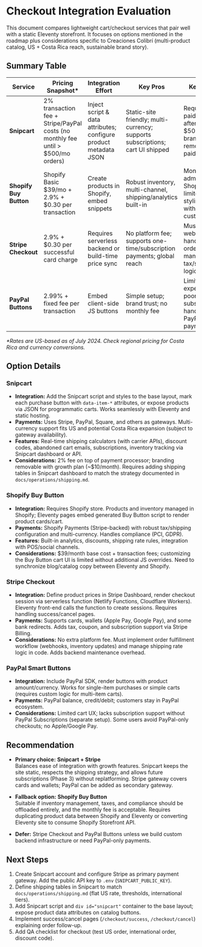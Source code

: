# Checkout Integration Evaluation

This document compares lightweight cart/checkout services that pair well with a static Eleventy storefront. It focuses on options mentioned in the roadmap plus considerations specific to Creaciones Colibrí (multi-product catalog, US + Costa Rica reach, sustainable brand story).

## Summary Table

| Service | Pricing Snapshot* | Integration Effort | Key Pros | Key Cons |
| ------- | ----------------- | ------------------ | -------- | -------- |
| **Snipcart** | 2% transaction fee + Stripe/PayPal costs (no monthly fee until > $500/mo orders) | Inject script & data attributes; configure product metadata JSON | Static-site friendly; multi-currency; supports subscriptions; cart UI shipped | Requires paid plan after $500/mo; branding removable on paid tier only |
| **Shopify Buy Button** | Shopify Basic $39/mo + 2.9% + $0.30 per transaction | Create products in Shopify, embed snippets | Robust inventory, multi-channel, shipping/analytics built-in | Monthly cost; admin in Shopify; limited cart styling without custom code |
| **Stripe Checkout** | 2.9% + $0.30 per successful card charge | Requires serverless backend or build-time price sync | No platform fee; supports one-time/subscription payments; global reach | Must build webhook handling, order management, tax/shipping logic |
| **PayPal Buttons** | 2.99% + fixed fee per transaction | Embed client-side JS buttons | Simple setup; brand trust; no monthly fee | Limited cart experience; poor subscription handling; PayPal-only payments |

_\*Rates are US-based as of July 2024. Check regional pricing for Costa Rica and currency conversions._

## Option Details

### Snipcart
- **Integration:** Add the Snipcart script and styles to the base layout, mark each purchase button with `data-item-*` attributes, or expose products via JSON for programmatic carts. Works seamlessly with Eleventy and static hosting.
- **Payments:** Uses Stripe, PayPal, Square, and others as gateways. Multi-currency support fits US and potential Costa Rica expansion (subject to gateway availability).
- **Features:** Real-time shipping calculators (with carrier APIs), discount codes, abandoned cart emails, subscriptions, inventory tracking via Snipcart dashboard or API.
- **Considerations:** 2% fee on top of payment processor; branding removable with growth plan (~$10/month). Requires adding shipping tables in Snipcart dashboard to match the strategy documented in `docs/operations/shipping.md`.

### Shopify Buy Button
- **Integration:** Requires Shopify store. Products and inventory managed in Shopify; Eleventy pages embed generated Buy Button script to render product cards/cart.
- **Payments:** Shopify Payments (Stripe-backed) with robust tax/shipping configuration and multi-currency. Handles compliance (PCI, GDPR).
- **Features:** Built-in analytics, discounts, shipping rate rules, integration with POS/social channels.
- **Considerations:** $39/month base cost + transaction fees; customizing the Buy Button cart UI is limited without additional JS overrides. Need to synchronize blog/catalog copy between Eleventy and Shopify.

### Stripe Checkout
- **Integration:** Define product prices in Stripe Dashboard, render checkout session via serverless function (Netlify Functions, Cloudflare Workers). Eleventy front-end calls the function to create sessions. Requires handling success/cancel pages.
- **Payments:** Supports cards, wallets (Apple Pay, Google Pay), and some bank redirects. Adds tax, coupon, and subscription support via Stripe Billing.
- **Considerations:** No extra platform fee. Must implement order fulfillment workflow (webhooks, inventory updates) and manage shipping rate logic in code. Adds backend maintenance overhead.

### PayPal Smart Buttons
- **Integration:** Include PayPal SDK, render buttons with product amount/currency. Works for single-item purchases or simple carts (requires custom logic for multi-item carts).
- **Payments:** PayPal balance, credit/debit; customers stay in PayPal ecosystem.
- **Considerations:** Limited cart UX; lacks subscription support without PayPal Subscriptions (separate setup). Some users avoid PayPal-only checkouts; no Apple/Google Pay.

## Recommendation

- **Primary choice:** **Snipcart + Stripe**  
  Balances ease of integration with growth features. Snipcart keeps the site static, respects the shipping strategy, and allows future subscriptions (Phase 3) without replatforming. Stripe gateway covers cards and wallets; PayPal can be added as secondary gateway.

- **Fallback option:** **Shopify Buy Button**  
  Suitable if inventory management, taxes, and compliance should be offloaded entirely, and the monthly fee is acceptable. Requires duplicating product data between Shopify and Eleventy or converting Eleventy site to consume Shopify Storefront API.

- **Defer:** Stripe Checkout and PayPal Buttons unless we build custom backend infrastructure or need PayPal-only payments.

## Next Steps

1. Create Snipcart account and configure Stripe as primary payment gateway. Add the public API key to `.env` (`SNIPCART_PUBLIC_KEY`).
2. Define shipping tables in Snipcart to match `docs/operations/shipping.md` (flat US rate, thresholds, international tiers).
3. Add Snipcart script and `div id="snipcart"` container to the base layout; expose product data attributes on catalog buttons.
4. Implement success/cancel pages (`/checkout/success`, `/checkout/cancel`) explaining order follow-up.
5. Add QA checklist for checkout (test US order, international order, discount code).

